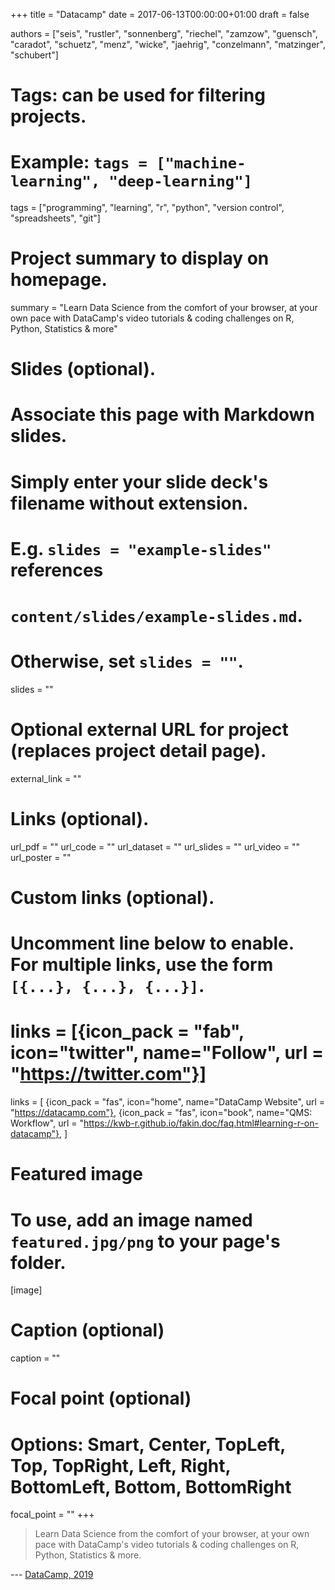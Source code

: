 +++
title = "Datacamp"
date = 2017-06-13T00:00:00+01:00
draft = false

authors = ["seis", "rustler", "sonnenberg", "riechel", "zamzow", "guensch", "caradot", "schuetz", "menz", "wicke", "jaehrig", "conzelmann", "matzinger",
 "schubert"]

# Tags: can be used for filtering projects.
# Example: `tags = ["machine-learning", "deep-learning"]`
tags = ["programming", "learning", "r", "python", "version control", "spreadsheets", 
"git"]

# Project summary to display on homepage.
summary = "Learn Data Science from the comfort of your browser, at your own pace with DataCamp's video tutorials & coding challenges on R, Python, Statistics & more"

# Slides (optional).
#   Associate this page with Markdown slides.
#   Simply enter your slide deck's filename without extension.
#   E.g. `slides = "example-slides"` references 
#   `content/slides/example-slides.md`.
#   Otherwise, set `slides = ""`.
slides = ""

# Optional external URL for project (replaces project detail page).
external_link = ""

# Links (optional).
url_pdf = ""
url_code = ""
url_dataset = ""
url_slides = ""
url_video = ""
url_poster = ""

# Custom links (optional).
#   Uncomment line below to enable. For multiple links, use the form `[{...}, {...}, {...}]`.
# links = [{icon_pack = "fab", icon="twitter", name="Follow", url = "https://twitter.com"}]
links = [
{icon_pack = "fas", icon="home", name="DataCamp Website",  url = "https://datacamp.com"},
{icon_pack = "fas", icon="book", name="QMS: Workflow", url = "https://kwb-r.github.io/fakin.doc/faq.html#learning-r-on-datacamp"},
]


# Featured image
# To use, add an image named `featured.jpg/png` to your page's folder. 
[image]
  # Caption (optional)
  caption = ""

  # Focal point (optional)
  # Options: Smart, Center, TopLeft, Top, TopRight, Left, Right, BottomLeft, Bottom, BottomRight
  focal_point = ""
+++

>Learn Data Science from the comfort of your browser, at your own pace with 
DataCamp's video tutorials & coding challenges on R, Python, Statistics & more.
>
--- [DataCamp, 2019](https://datacamp.com)
